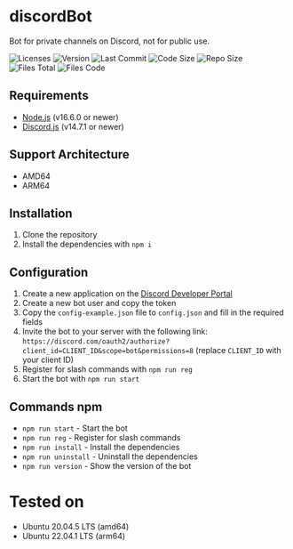 # discordBot

Bot for private channels on Discord, not for public use.

![Licenses](https://img.shields.io/github/license/ElaXan/discordBot) ![Version](https://img.shields.io/github/package-json/v/ElaXan/discordBot) ![Last Commit](https://img.shields.io/github/last-commit/ElaXan/discordBot) ![Code Size](https://img.shields.io/github/languages/code-size/ElaXan/discordBot) ![Repo Size](https://img.shields.io/github/repo-size/ElaXan/discordBot) ![Files Total](https://img.shields.io/github/directory-file-count/ElaXan/discordBot) ![Files Code](https://img.shields.io/github/languages/count/ElaXan/discordBot)

## Requirements

-   [Node.js](https://nodejs.org/en/) (v16.6.0 or newer)
-   [Discord.js](https://discord.js.org/#/) (v14.7.1 or newer)

## Support Architecture

-   AMD64
-   ARM64

## Installation

1.  Clone the repository
2.  Install the dependencies with `npm i`

## Configuration

1.  Create a new application on the [Discord Developer Portal](https://discord.com/developers/applications)
2.  Create a new bot user and copy the token
3.  Copy the `config-example.json` file to `config.json` and fill in the required fields
4.  Invite the bot to your server with the following link: `https://discord.com/oauth2/authorize?client_id=CLIENT_ID&scope=bot&permissions=8` (replace `CLIENT_ID` with your client ID)
5.  Register for slash commands with `npm run reg`
6.  Start the bot with `npm run start`

## Commands npm

-   `npm run start` - Start the bot
-   `npm run reg` - Register for slash commands
-   `npm run install` - Install the dependencies
-   `npm run uninstall` - Uninstall the dependencies
-   `npm run version` - Show the version of the bot

# Tested on

-   Ubuntu 20.04.5 LTS (amd64)
-   Ubuntu 22.04.1 LTS (arm64)
